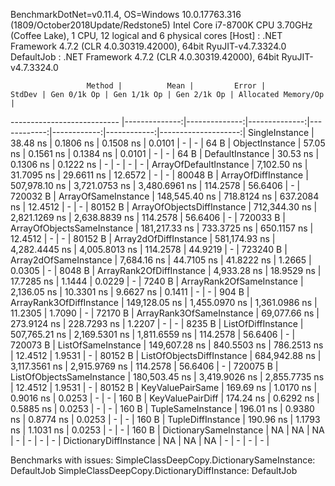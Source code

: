 
BenchmarkDotNet=v0.11.4, OS=Windows 10.0.17763.316 (1809/October2018Update/Redstone5)
Intel Core i7-8700K CPU 3.70GHz (Coffee Lake), 1 CPU, 12 logical and 6 physical cores
  [Host]     : .NET Framework 4.7.2 (CLR 4.0.30319.42000), 64bit RyuJIT-v4.7.3324.0
  DefaultJob : .NET Framework 4.7.2 (CLR 4.0.30319.42000), 64bit RyuJIT-v4.7.3324.0


                     Method |          Mean |         Error |        StdDev | Gen 0/1k Op | Gen 1/1k Op | Gen 2/1k Op | Allocated Memory/Op |
--------------------------- |--------------:|--------------:|--------------:|------------:|------------:|------------:|--------------------:|
             SingleInstance |      38.48 ns |     0.1806 ns |     0.1508 ns |      0.0101 |           - |           - |                64 B |
             ObjectInstance |      57.05 ns |     0.1561 ns |     0.1384 ns |      0.0101 |           - |           - |                64 B |
            DefaultInstance |      30.53 ns |     0.1306 ns |     0.1222 ns |           - |           - |           - |                   - |
     ArrayOfDefaultInstance |   7,102.50 ns |    31.7095 ns |    29.6611 ns |     12.6572 |           - |           - |             80048 B |
        ArrayOfDiffInstance | 507,978.10 ns | 3,721.0753 ns | 3,480.6961 ns |    114.2578 |     56.6406 |           - |            720032 B |
        ArrayOfSameInstance | 148,545.40 ns |   718.8124 ns |   637.2084 ns |     12.4512 |           - |           - |             80152 B |
 ArrayOfObjectsDiffInstance | 712,344.30 ns | 2,821.1269 ns | 2,638.8839 ns |    114.2578 |     56.6406 |           - |            720033 B |
 ArrayOfObjectsSameInstance | 181,217.33 ns |   733.3725 ns |   650.1157 ns |     12.4512 |           - |           - |             80152 B |
      Array2dOfDiffInstance | 581,174.93 ns | 4,282.4445 ns | 4,005.8013 ns |    114.2578 |     44.9219 |           - |            723240 B |
      Array2dOfSameInstance |   7,684.16 ns |    44.7105 ns |    41.8222 ns |      1.2665 |      0.0305 |           - |              8048 B |
   ArrayRank2OfDiffInstance |   4,933.28 ns |    18.9529 ns |    17.7285 ns |      1.1444 |      0.0229 |           - |              7240 B |
   ArrayRank2OfSameInstance |   2,136.05 ns |    10.3301 ns |     9.6627 ns |      0.1411 |           - |           - |               904 B |
   ArrayRank3OfDiffInstance | 149,128.05 ns | 1,455.0970 ns | 1,361.0986 ns |     11.2305 |      1.7090 |           - |             72170 B |
   ArrayRank3OfSameInstance |  69,077.66 ns |   273.9124 ns |   228.7293 ns |      1.2207 |           - |           - |              8235 B |
         ListOfDiffInstance | 507,765.21 ns | 2,169.5301 ns | 1,811.6559 ns |    114.2578 |     56.6406 |           - |            720073 B |
         ListOfSameInstance | 149,607.28 ns |   840.5503 ns |   786.2513 ns |     12.4512 |      1.9531 |           - |             80152 B |
  ListOfObjectsDiffInstance | 684,942.88 ns | 3,117.3561 ns | 2,915.9769 ns |    114.2578 |     56.6406 |           - |            720075 B |
  ListOfObjectsSameInstance | 180,503.45 ns | 3,419.9026 ns | 2,855.7735 ns |     12.4512 |      1.9531 |           - |             80152 B |
           KeyValuePairSame |     169.69 ns |     1.0170 ns |     0.9016 ns |      0.0253 |           - |           - |               160 B |
           KeyValuePairDiff |     174.24 ns |     0.6292 ns |     0.5885 ns |      0.0253 |           - |           - |               160 B |
          TupleSameInstance |     196.01 ns |     0.9380 ns |     0.8774 ns |      0.0253 |           - |           - |               160 B |
          TupleDiffInstance |     190.96 ns |     1.1793 ns |     1.1031 ns |      0.0253 |           - |           - |               160 B |
     DictionarySameInstance |            NA |            NA |            NA |           - |           - |           - |                   - |
     DictionaryDiffInstance |            NA |            NA |            NA |           - |           - |           - |                   - |

Benchmarks with issues:
  SimpleClassDeepCopy.DictionarySameInstance: DefaultJob
  SimpleClassDeepCopy.DictionaryDiffInstance: DefaultJob
